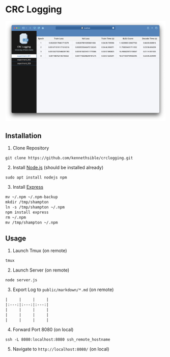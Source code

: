 # CRC Logging
![Screenshot](public/images/screenshot.png)
## Installation
1. Clone Repository
```
git clone https://github.com/kennethsible/crclogging.git
```
2. Install [Node.js](https://nodejs.org/en) (should be installed already)
```
sudo apt install nodejs npm
```
3. Install [Express](https://expressjs.com)
```
mv ~/.npm ~/.npm-backup
mkdir /tmp/shampton
ln -s /tmp/shampton ~/.npm
npm install express
rm ~/.npm
mv /tmp/shampton ~/.npm
```
## Usage
1. Launch Tmux (on remote)
```
tmux
```
2. Launch Server (on remote)
```
node server.js
```
3. Export Log to `public/markdown/*.md` (on remote)
```
|     |     |     |
|:---:|:---:|:---:|
|     |     |     |
|     |     |     |
|     |     |     |
```
4. Forward Port 8080 (on local)
```
ssh -L 8080:localhost:8080 ssh_remote_hostname
```
5. Navigate to `http://localhost:8080/` (on local)